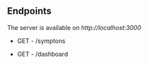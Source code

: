 


## Endpoints

The server is available on _http://localhost:3000_

- GET - /symptons

- GET - /dashboard




